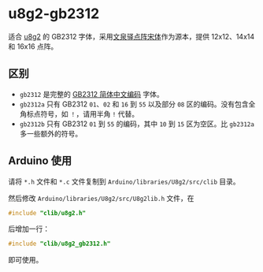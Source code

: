 # u8g2-gb2312

适合 [u8g2](https://github.com/olikraus/u8g2) 的 GB2312 字体，采用[文泉驿点阵宋体](http://wenq.org/wqy2/index.cgi?FontGuide#_1)作为源本，提供 12x12、14x14 和 16x16 点阵。


## 区别

- `gb2312` 是完整的 [GB2312 简体中文编码](http://tools.jb51.net/table/gb2312) 字体。
- `gb2312a` 只有 GB2312 `01`、`02` 和 `16` 到 `55` 以及部分 `08` 区的编码。没有包含全角标点符号，如 `！`，请用半角 `!` 代替。
- `gb2312b` 只有 GB2312 `01` 到 `55` 的编码，其中 `10` 到 `15` 区为空区。比 `gb2312a` 多一些额外的符号。


## Arduino 使用

请将 `*.h` 文件和 `*.c` 文件复制到 `Arduino/libraries/U8g2/src/clib` 目录。

然后修改 `Arduino/libraries/U8g2/src/U8g2lib.h` 文件，在

```c
#include "clib/u8g2.h"
```

后增加一行：

```c
#include "clib/u8g2_gb2312.h"
```

即可使用。
